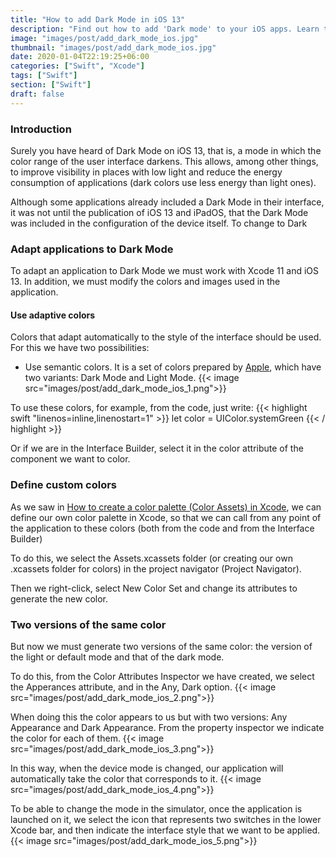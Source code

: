 ```yaml
---
title: "How to add Dark Mode in iOS 13"
description: "Find out how to add 'Dark mode' to your iOS apps. Learn to adapt them and use adaptive colors."
image: "images/post/add_dark_mode_ios.jpg"
thumbnail: "images/post/add_dark_mode_ios.jpg"
date: 2020-01-04T22:19:25+06:00
categories: ["Swift", "Xcode"]
tags: ["Swift"]
section: ["Swift"]
draft: false
---
```


### Introduction

Surely you have heard of Dark Mode on iOS 13, that is, a mode in which the color range of the user interface darkens. This allows, among other things, to improve visibility in places with low light and reduce the energy consumption of applications (dark colors use less energy than light ones).

Although some applications already included a Dark Mode in their interface, it was not until the publication of iOS 13 and iPadOS, that the Dark Mode was included in the configuration of the device itself.
To change to Dark

### Adapt applications to Dark Mode

To adapt an application to Dark Mode we must work with Xcode 11 and iOS 13. In addition, we must modify the colors and images used in the application.

#### Use adaptive colors

Colors that adapt automatically to the style of the interface should be used. For this we have two possibilities:
* Use semantic colors. It is a set of colors prepared by [Apple](https://developer.apple.com/design/human-interface-guidelines/ios/visual-design/color/), which have two variants: Dark Mode and Light Mode.
{{< image src="images/post/add_dark_mode_ios_1.png">}}

To use these colors, for example, from the code, just write:
{{< highlight swift "linenos=inline,linenostart=1" >}}
 let color = UIColor.systemGreen
{{< / highlight >}}

Or if we are in the Interface Builder, select it in the color attribute of the component we want to color.
### Define custom colors

As we saw in [How to create a color palette (Color Assets) in Xcode](https://raulferrergarcia.netlify.app/blog/create_color_palette/), we can define our own color palette in Xcode, so that we can call from any point of the application to these colors (both from the code and from the Interface Builder)

To do this, we select the Assets.xcassets folder (or creating our own .xcassets folder for colors) in the project navigator (Project Navigator).

Then we right-click, select New Color Set and change its attributes to generate the new color.
### Two versions of the same color

But now we must generate two versions of the same color: the version of the light or default mode and that of the dark mode.

To do this, from the Color Attributes Inspector we have created, we select the Apperances attribute, and in the Any, Dark option.
{{< image src="images/post/add_dark_mode_ios_2.png">}}


When doing this the color appears to us but with two versions: Any Appearance and Dark Appearance. From the property inspector we indicate the color for each of them.
{{< image src="images/post/add_dark_mode_ios_3.png">}}

In this way, when the device mode is changed, our application will automatically take the color that corresponds to it.
{{< image src="images/post/add_dark_mode_ios_4.png">}}

To be able to change the mode in the simulator, once the application is launched on it, we select the icon that represents two switches in the lower Xcode bar, and then indicate the interface style that we want to be applied.
{{< image src="images/post/add_dark_mode_ios_5.png">}}
